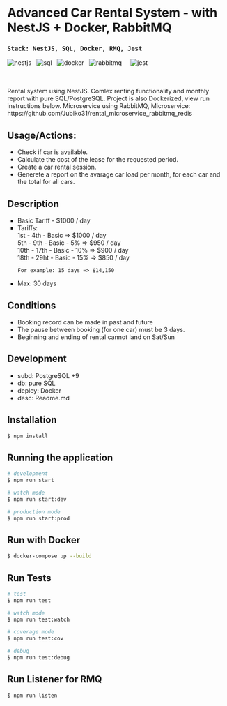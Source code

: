 # Advanced Car Rental System - with NestJS + Docker, RabbitMQ

### `Stack: NestJS, SQL, Docker, RMQ, Jest`
![nestjs](https://user-images.githubusercontent.com/53910160/201094014-86da86a3-4a84-4d43-bd70-d3613ce25ee1.png) &nbsp;
![sql](https://user-images.githubusercontent.com/53910160/201094681-915f1cc3-37c1-4534-a990-5bf89f314f34.png) &nbsp;
![docker](https://user-images.githubusercontent.com/53910160/201095220-904f8e4f-8838-4739-b5f4-4bf3c97a36a4.png) &nbsp;
![rabbitmq](https://user-images.githubusercontent.com/53910160/207406085-b573e76c-9d92-4988-9946-b48e1bffd96a.png) &nbsp;&nbsp;&nbsp;
![jest](https://user-images.githubusercontent.com/53910160/208137582-249d7e31-ac43-4b58-bd3a-bf08bfad66f8.png)

<br />
<br />
Rental system using NestJS. Comlex renting functionality and monthly report with pure SQL/PostgreSQL. Project is also Dockerized, view run instructions below. Microservice using RabbitMQ, Microservice: https://github.com/Jubiko31/rental_microservice_rabbitmq_redis

<br />

## Usage/Actions:
<ul>
  <li>Check if car is available.</li>
  <li>Calculate the cost of the lease for the requested period.</li>
  <li>Create a car rental session.</li>
  <li>Generete a report on the avarage car load per month, for each car and the total for all cars.</li>
</ul>


## Description
<ul style="list-style-type: square">
  <li>Basic Tariff - $1000 / day</li>
  <li>Tariffs:</li>
  1st - 4th   - Basic       => $1000 / day <br />
  5th - 9th   - Basic - 5%  => $950 / day <br />
  10th - 17th - Basic - 10% => $900 / day <br />
  18th - 29ht - Basic - 15% => $850 / day <br />
  
  `For example: 15 days => $14,150`
  <li>Max: 30 days</li>
</ul>

## Conditions
<ul>
  <li>Booking record can be made in past and future</li>
  <li>The pause between booking (for one car) must be 3 days.</li>
  <li>Beginning and ending of rental cannot land on Sat/Sun</li>
</ul>


## Development
<ul>
  <li>subd: PostgreSQL +9</li>
  <li>db: pure SQL</li>
  <li>deploy: Docker</li>
  <li>desc: Readme.md</li>
</ul>

## Installation
```bash
$ npm install
```
## Running the application
```bash
# development
$ npm run start

# watch mode
$ npm run start:dev

# production mode
$ npm run start:prod
```
## Run with Docker
```bash
$ docker-compose up --build
```

## Run Tests
```bash
# test
$ npm run test

# watch mode
$ npm run test:watch

# coverage mode
$ npm run test:cov

# debug
$ npm run test:debug
```

## Run Listener for RMQ
```bash
$ npm run listen
```
